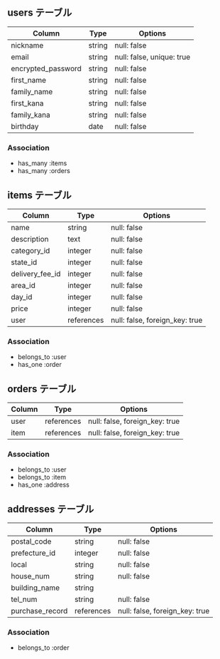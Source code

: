 ## users テーブル

|Column             |Type    |Options                   |
|-------------------|--------|--------------------------|
|nickname           |string  |null: false               |
|email              |string  |null: false, unique: true |
|encrypted_password |string  |null: false               |
|first_name         |string  |null: false               |
|family_name        |string  |null: false               |
|first_kana         |string  |null: false               |
|family_kana        |string  |null: false               |
|birthday           |date    |null: false               |

### Association
- has_many :items
- has_many :orders

## items テーブル

|Column          |Type       |Options                        |
|----------------|-----------|-------------------------------|
|name            |string     |null: false                    |
|description     |text       |null: false                    |
|category_id     |integer    |null: false                    |
|state_id        |integer    |null: false                    |
|delivery_fee_id |integer    |null: false                    |
|area_id         |integer    |null: false                    |
|day_id          |integer    |null: false                    |
|price           |integer    |null: false                    |
|user            |references |null: false, foreign_key: true |

### Association
- belongs_to :user
- has_one :order

## orders テーブル

|Column |Type       |Options                        |
|-------|-----------|-------------------------------|
|user   |references |null: false, foreign_key: true |
|item   |references |null: false, foreign_key: true |

### Association
- belongs_to :user
- belongs_to :item
- has_one :address

##  addresses テーブル

|Column          |Type       |Options                        |
|----------------|-----------|-------------------------------|
|postal_code     |string     |null: false                    |
|prefecture_id   |integer    |null: false                    |
|local           |string     |null: false                    |
|house_num       |string     |null: false                    |
|building_name   |string     |                               |
|tel_num         |string     |null: false                    |
|purchase_record |references |null: false, foreign_key: true |

### Association
- belongs_to :order